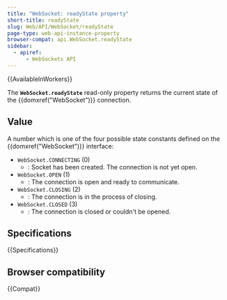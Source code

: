 ```yaml
---
title: "WebSocket: readyState property"
short-title: readyState
slug: Web/API/WebSocket/readyState
page-type: web-api-instance-property
browser-compat: api.WebSocket.readyState
sidebar:
  - apiref:
      - WebSockets API
---
```


{{AvailableInWorkers}}

The **`WebSocket.readyState`** read-only property returns the
current state of the {{domxref("WebSocket")}} connection.

## Value

A number which is one of the four possible state constants defined on the {{domxref("WebSocket")}} interface:

- `WebSocket.CONNECTING` (0)
  - : Socket has been created. The connection is not yet open.
- `WebSocket.OPEN` (1)
  - : The connection is open and ready to communicate.
- `WebSocket.CLOSING` (2)
  - : The connection is in the process of closing.
- `WebSocket.CLOSED` (3)
  - : The connection is closed or couldn't be opened.

## Specifications

{{Specifications}}

## Browser compatibility

{{Compat}}
